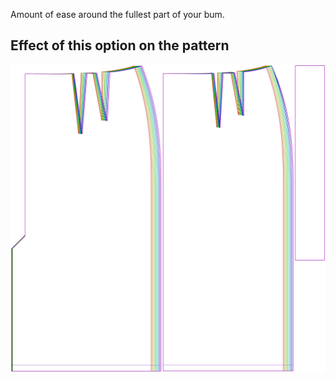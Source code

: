 Amount of ease around the fullest part of your bum.

## Effect of this option on the pattern

![This image shows the effect of this option by superimposing several variants that have a different value for this option](penelope_seatease_sample.svg "Effect of this option on the pattern")
